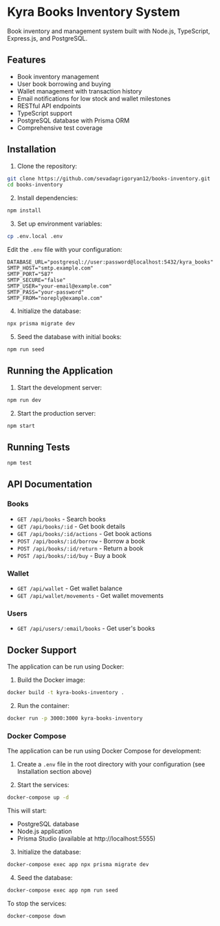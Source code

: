 # Kyra Books Inventory System

Book inventory and management system built with Node.js, TypeScript, Express.js, and PostgreSQL.

## Features

- Book inventory management
- User book borrowing and buying
- Wallet management with transaction history
- Email notifications for low stock and wallet milestones
- RESTful API endpoints
- TypeScript support
- PostgreSQL database with Prisma ORM
- Comprehensive test coverage

## Installation

1. Clone the repository:
```bash
git clone https://github.com/sevadagrigoryan12/books-inventory.git
cd books-inventory
```

2. Install dependencies:
```bash
npm install
```

3. Set up environment variables:
```bash
cp .env.local .env
```
Edit the `.env` file with your configuration:
```env
DATABASE_URL="postgresql://user:password@localhost:5432/kyra_books"
SMTP_HOST="smtp.example.com"
SMTP_PORT="587"
SMTP_SECURE="false"
SMTP_USER="your-email@example.com"
SMTP_PASS="your-password"
SMTP_FROM="noreply@example.com"
```

4. Initialize the database:
```bash
npx prisma migrate dev
```

5. Seed the database with initial books:
```bash
npm run seed
```

## Running the Application

1. Start the development server:
```bash
npm run dev
```

2. Start the production server:
```bash
npm start
```

## Running Tests

```bash
npm test
```

## API Documentation

### Books

- `GET /api/books` - Search books
- `GET /api/books/:id` - Get book details
- `GET /api/books/:id/actions` - Get book actions
- `POST /api/books/:id/borrow` - Borrow a book
- `POST /api/books/:id/return` - Return a book
- `POST /api/books/:id/buy` - Buy a book

### Wallet

- `GET /api/wallet` - Get wallet balance
- `GET /api/wallet/movements` - Get wallet movements

### Users

- `GET /api/users/:email/books` - Get user's books


## Docker Support

The application can be run using Docker:

1. Build the Docker image:
```bash
docker build -t kyra-books-inventory .
```

2. Run the container:
```bash
docker run -p 3000:3000 kyra-books-inventory
```

### Docker Compose

The application can be run using Docker Compose for development:

1. Create a `.env` file in the root directory with your configuration (see Installation section above)

2. Start the services:
```bash
docker-compose up -d
```

This will start:
- PostgreSQL database
- Node.js application
- Prisma Studio (available at http://localhost:5555)

3. Initialize the database:
```bash
docker-compose exec app npx prisma migrate dev
```

4. Seed the database:
```bash
docker-compose exec app npm run seed
```

To stop the services:
```bash
docker-compose down
```